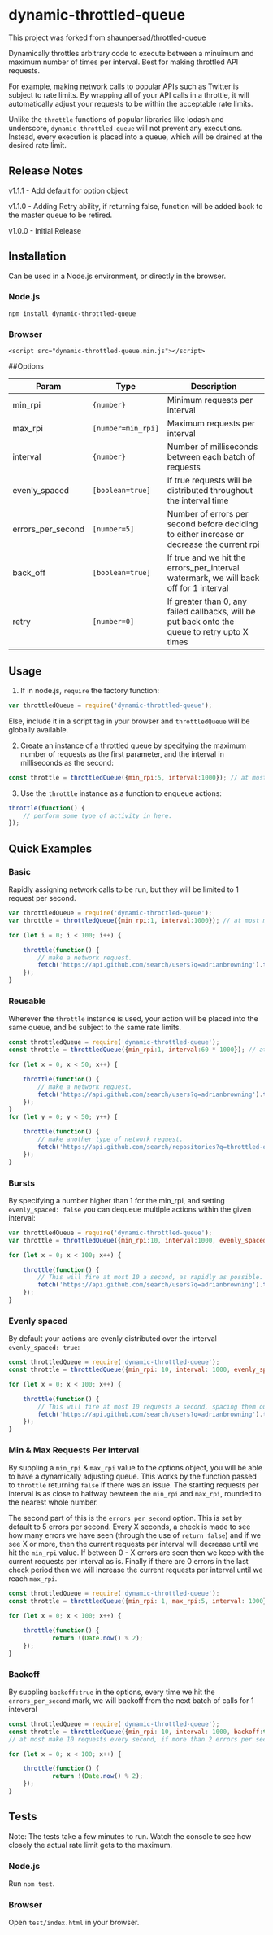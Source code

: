 # dynamic-throttled-queue

This project was forked from [shaunpersad/throttled-queue](https://github.com/shaunpersad/throttled-queue)

Dynamically throttles arbitrary code to execute between a minuimum and maximum number of times per interval. Best for making throttled API requests.

For example, making network calls to popular APIs such as Twitter is subject to rate limits.  By wrapping all of your API calls in a throttle, it will automatically adjust your requests to be within the acceptable rate limits.

Unlike the `throttle` functions of popular libraries like lodash and underscore, `dynamic-throttled-queue` will not prevent any executions. Instead, every execution is placed into a queue, which will be drained at the desired rate limit.

## Release Notes
v1.1.1 - Add default for option object

v1.1.0 - Adding Retry ability, if returning false, function will be added back to the master queue to be retired.

v1.0.0 - Initial Release

## Installation
Can be used in a Node.js environment, or directly in the browser.
### Node.js
`npm install dynamic-throttled-queue`
### Browser
`<script src="dynamic-throttled-queue.min.js"></script>`

##Options

| Param  | Type                | Description  |
| ------ | ------------------- | ------------ |
| min_rpi | <code>{number}</code> | Minimum requests per interval |
| max_rpi | <code>[number=min_rpi]</code> | Maximum requests per interval |
| interval | <code>{number}</code> | Number of milliseconds between each batch of requests |
| evenly_spaced | <code>[boolean=true]</code> | If true requests will be distributed throughout the interval time |
| errors\_per\_second | <code>[number=5]</code> | Number of errors per second before deciding to either increase or decrease the current rpi |
| back_off | <code>[boolean=true]</code> | If true and we hit the errors_per_interval watermark, we will back off for 1 interval |
| retry | <code>[number=0]</code> | If greater than 0, any failed callbacks, will be put back onto the queue to retry upto X times |


## Usage
1) If in node.js, `require` the factory function:

```js
var throttledQueue = require('dynamic-throttled-queue');
```
Else, include it in a script tag in your browser and `throttledQueue` will be globally available.

2) Create an instance of a throttled queue by specifying the maximum number of requests as the first parameter,
and the interval in milliseconds as the second:

```js
const throttle = throttledQueue({min_rpi:5, interval:1000}); // at most 5 requests per second.
```
3) Use the `throttle` instance as a function to enqueue actions:

```js
throttle(function() {
    // perform some type of activity in here.
});
```

## Quick Examples
### Basic
Rapidly assigning network calls to be run, but they will be limited to 1 request per second.

```js
var throttledQueue = require('dynamic-throttled-queue');
var throttle = throttledQueue({min_rpi:1, interval:1000}); // at most make 1 request every second.

for (let i = 0; i < 100; i++) {

    throttle(function() {
        // make a network request.
        fetch('https://api.github.com/search/users?q=adrianbrowning').then(console.log);
    });
}
```
### Reusable
Wherever the `throttle` instance is used, your action will be placed into the same queue, 
and be subject to the same rate limits.

```js
const throttledQueue = require('dynamic-throttled-queue');
const throttle = throttledQueue({min_rpi:1, interval:60 * 1000}); // at most make 1 request every minute.

for (let x = 0; x < 50; x++) {

    throttle(function() {
        // make a network request.
        fetch('https://api.github.com/search/users?q=adrianbrowning').then(console.log);
    });
}
for (let y = 0; y < 50; y++) {

    throttle(function() {
        // make another type of network request.
        fetch('https://api.github.com/search/repositories?q=throttled-queue+user:adrianbrowning').then(console.log);
    });
}
```
### Bursts
By specifying a number higher than 1 for the min_rpi, and setting `evenly_spaced: false` you can dequeue multiple actions within the given interval:

```js
var throttledQueue = require('dynamic-throttled-queue');
var throttle = throttledQueue({min_rpi:10, interval:1000, evenly_spaced: true}); // at most make 10 requests every second.

for (let x = 0; x < 100; x++) {

    throttle(function() {
        // This will fire at most 10 a second, as rapidly as possible.
        fetch('https://api.github.com/search/users?q=adrianbrowning').then(console.log);
    });
}
```
### Evenly spaced
By default your actions are evenly distributed over the interval `evenly_spaced: true`:

```js
const throttledQueue = require('dynamic-throttled-queue');
const throttle = throttledQueue({min_rpi: 10, interval: 1000, evenly_spaced:true}); // at most make 10 requests every second, but evenly spaced.

for (let x = 0; x < 100; x++) {

    throttle(function() {
        // This will fire at most 10 requests a second, spacing them out instead of in a burst.
        fetch('https://api.github.com/search/users?q=adrianbrowning').then(console.log);
    });
}
```

### Min & Max Requests Per Interval
By suppling a `min_rpi` & `max_rpi` value to the options object, you will be able to have a dynamically adjusting queue. This works by the function passed to `throttle` returning `false` if there was an issue. The starting requests per interval is as close to halfway bewteen the `min_rpi` and `max_rpi`, rounded to the nearest whole number.

The second part of this is the `errors_per_second` option. This is set by default to 5 errors per second. Every X seconds, a check is made to see how many errors we have seen (through the use of `return false`) and if we see X or more, then the current requests per interval will decrease until we hit the `min_rpi` value. If between 0 - X errors are seen then we keep with the current requests per interval as is. Finally if there are 0 errors in the last check period then we will increase the current requests per interval until we reach `max_rpi`.

```js
const throttledQueue = require('dynamic-throttled-queue');
const throttle = throttledQueue({min_rpi: 1, max_rpi:5, interval: 1000}); // at most make 5 requests every second.

for (let x = 0; x < 100; x++) {

    throttle(function() {
			return !(Date.now() % 2);
    });
}
```

### Backoff
By suppling `backoff:true` in the options, every time we hit the `errors_per_second` mark, we will backoff from the next batch of calls for 1 inteveral 

```js
const throttledQueue = require('dynamic-throttled-queue');
const throttle = throttledQueue({min_rpi: 10, interval: 1000, backoff:true, errors_per_second:2}); 
// at most make 10 requests every second, if more than 2 errors per second, then back off for 1 full interval of 1 second.

for (let x = 0; x < 100; x++) {

    throttle(function() {
			return !(Date.now() % 2);
    });
}
```


## Tests
Note: The tests take a few minutes to run. Watch the console to see how closely the actual rate limit gets to the maximum.
### Node.js
Run `npm test`.
### Browser
Open `test/index.html` in your browser.



